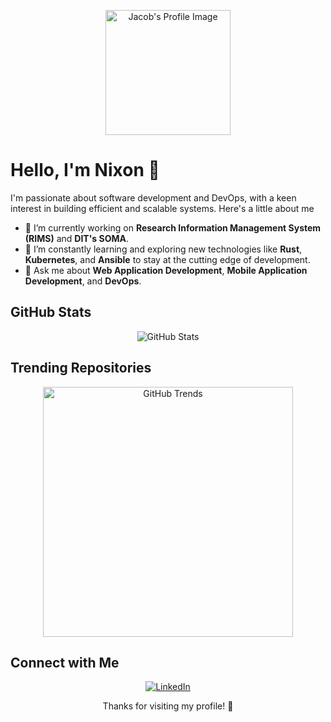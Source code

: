 <!-- Header -->
<p align="center">
  <img src="https://avatars.githubusercontent.com/u/58905198?s=96&v=4" alt="Jacob's Profile Image" width="200" height="200">
</p>

# Hello, I'm Nixon 👋

I'm passionate about software development and DevOps, with a keen interest in building efficient and scalable systems. Here's a little about me

- 🔭 I’m currently working on **Research Information Management System (RIMS)** and **DIT's SOMA**.
- 🌱 I’m constantly learning and exploring new technologies like **Rust**, **Kubernetes**, and **Ansible** to stay at the cutting edge of development.
- 💬 Ask me about **Web Application Development**, **Mobile Application Development**, and **DevOps**.

<!-- GitHub Stats -->
## GitHub Stats

<p align="center">
  <img src="https://github-readme-stats.vercel.app/api?username=YOUR_USERNAME&show_icons=true&theme=radical" alt="GitHub Stats">
</p>

<!-- GitHub Trends -->
## Trending Repositories

<p align="center">
  <a href="https://githubtrends.io" target="_blank">
    <img src="https://api.githubtrends.io/user/svg/YOUR_USERNAME/langs" alt="GitHub Trends" width="400">
  </a>
</p>

<!-- Connect with Me -->
## Connect with Me

<p align="center">
  <a href="https://www.linkedin.com/in/nixon-mkindi-69493717b/" target="_blank">
    <img src="https://img.shields.io/badge/LinkedIn-0077B5?style=for-the-badge&logo=linkedin&logoColor=white" alt="LinkedIn">
  </a>
</p>

<!-- Footer -->
<p align="center">
  Thanks for visiting my profile! 🙂
</p>

